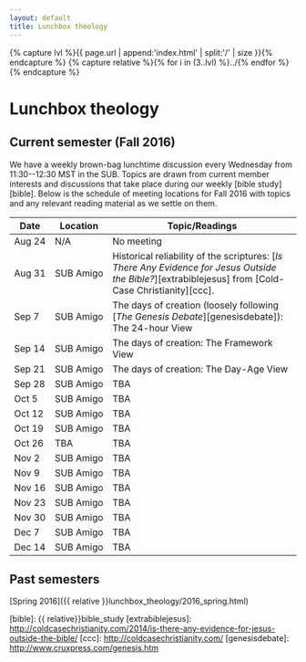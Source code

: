 ```yaml
---
layout: default
title: Lunchbox theology
---
```


{% capture lvl %}{{ page.url | append:'index.html' | split:'/' | size }}{% endcapture %}
{% capture relative %}{% for i in (3..lvl) %}../{% endfor %}{% endcapture %}

Lunchbox theology
=================

Current semester (Fall 2016)
----------------------------

We have a weekly brown-bag lunchtime discussion every Wednesday from
11:30--12:30 MST in the SUB. Topics are drawn from current member interests
and discussions that take place during our weekly [bible study][bible]. Below
is the schedule of meeting locations for Fall 2016 with topics and any
relevant reading material as we settle on them.

| Date        | Location       | Topic/Readings                           |
| ----------- | -------------- | ---------------------------------------- |
| Aug&nbsp;24 | N/A            | No meeting                               |
| Aug&nbsp;31 | SUB&nbsp;Amigo | Historical reliability of the scriptures: [*Is There Any Evidence for Jesus Outside the Bible?*][extrabiblejesus] from [Cold-Case Christianity][ccc]. |
| Sep&nbsp;7  | SUB&nbsp;Amigo | The days of creation (loosely following [*The Genesis Debate*][genesisdebate]): The 24-hour View |
| Sep&nbsp;14 | SUB&nbsp;Amigo | The days of creation: The Framework View |
| Sep&nbsp;21 | SUB&nbsp;Amigo | The days of creation: The Day-Age View   |
| Sep&nbsp;28 | SUB&nbsp;Amigo | TBA                                      |
| Oct&nbsp;5  | SUB&nbsp;Amigo | TBA                                      |
| Oct&nbsp;12 | SUB&nbsp;Amigo | TBA                                      |
| Oct&nbsp;19 | SUB&nbsp;Amigo | TBA                                      |
| Oct&nbsp;26 | TBA            | TBA                                      |
| Nov&nbsp;2  | SUB&nbsp;Amigo | TBA                                      |
| Nov&nbsp;9  | SUB&nbsp;Amigo | TBA                                      |
| Nov&nbsp;16 | SUB&nbsp;Amigo | TBA                                      |
| Nov&nbsp;23 | SUB&nbsp;Amigo | TBA                                      |
| Nov&nbsp;30 | SUB&nbsp;Amigo | TBA                                      |
| Dec&nbsp;7  | SUB&nbsp;Amigo | TBA                                      |
| Dec&nbsp;14 | SUB&nbsp;Amigo | TBA                                      |

Past semesters
--------------

[Spring 2016]({{ relative }}lunchbox_theology/2016_spring.html)

[bible]: {{ relative}}bible_study
[extrabiblejesus]: http://coldcasechristianity.com/2014/is-there-any-evidence-for-jesus-outside-the-bible/
[ccc]: http://coldcasechristianity.com/
[genesisdebate]: http://www.cruxpress.com/genesis.htm
